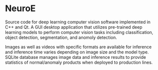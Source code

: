 # NeuroE
Source code for deep learning computer vision software implemented in C++ and Qt. A GUI desktop application that utilizes pre-trained deep learning models to perform computer
vision tasks including classification, object detection, segmentation, and anomoly detection. 

Images as well as videos with specific formats are available for inference and inference time varies depending on image size and the model type. SQLite database manages image
data and inference results to provide statistics of normal/anomaly products when deployed to production lines.
